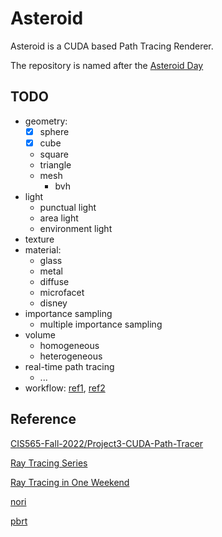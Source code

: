 # Asteroid
Asteroid is a CUDA based Path Tracing Renderer.

The repository is named after the [Asteroid Day](https://www.asteroidday.org/)

## TODO
- geometry: 
  - [x] sphere
  - [x] cube
  - square
  - triangle
  - mesh
    - bvh
- light
    - punctual light
    - area light
    - environment light
- texture
- material: 
  - glass
  - metal
  - diffuse
  - microfacet
  - disney
- importance sampling
  - multiple importance sampling
- volume
  - homogeneous
  - heterogeneous
- real-time path tracing
  - ...
- workflow: [ref1](https://blog.csdn.net/qq_16013649/article/details/113905995), [ref2](https://github.com/ptheywood/cuda-cmake-github-actions/issues/5)

## Reference
[CIS565-Fall-2022/Project3-CUDA-Path-Tracer](https://github.com/CIS565-Fall-2022/Project3-CUDA-Path-Tracer)

[Ray Tracing Series](https://www.youtube.com/playlist?list=PLlrATfBNZ98edc5GshdBtREv5asFW3yXl)

[Ray Tracing in One Weekend](https://raytracing.github.io/)

[nori](https://wjakob.github.io/nori/)

[pbrt](https://www.pbrt.org/)
